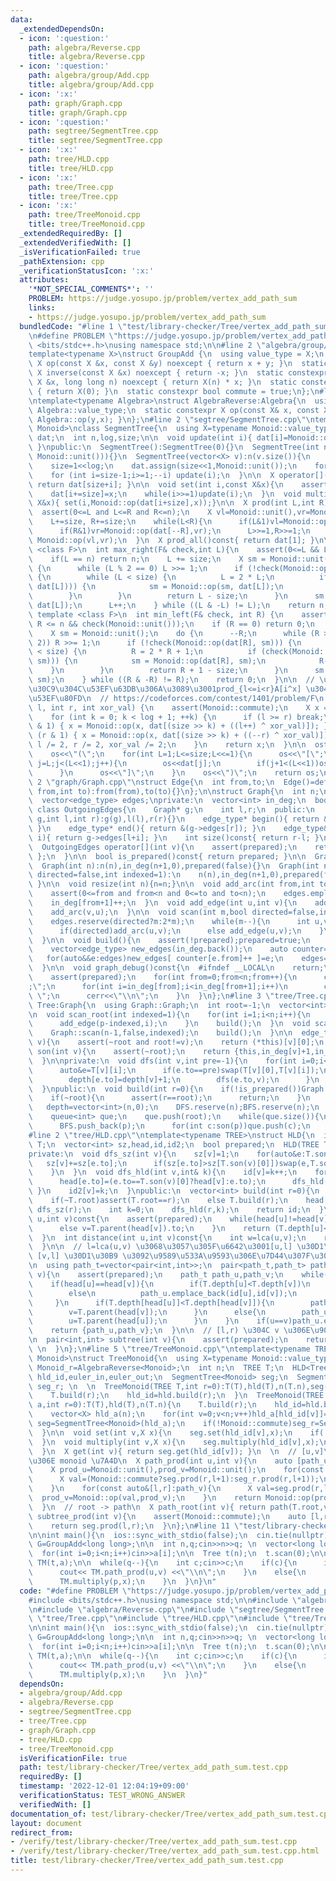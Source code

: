 ```yaml
---
data:
  _extendedDependsOn:
  - icon: ':question:'
    path: algebra/Reverse.cpp
    title: algebra/Reverse.cpp
  - icon: ':question:'
    path: algebra/group/Add.cpp
    title: algebra/group/Add.cpp
  - icon: ':x:'
    path: graph/Graph.cpp
    title: graph/Graph.cpp
  - icon: ':question:'
    path: segtree/SegmentTree.cpp
    title: segtree/SegmentTree.cpp
  - icon: ':x:'
    path: tree/HLD.cpp
    title: tree/HLD.cpp
  - icon: ':x:'
    path: tree/Tree.cpp
    title: tree/Tree.cpp
  - icon: ':x:'
    path: tree/TreeMonoid.cpp
    title: tree/TreeMonoid.cpp
  _extendedRequiredBy: []
  _extendedVerifiedWith: []
  _isVerificationFailed: true
  _pathExtension: cpp
  _verificationStatusIcon: ':x:'
  attributes:
    '*NOT_SPECIAL_COMMENTS*': ''
    PROBLEM: https://judge.yosupo.jp/problem/vertex_add_path_sum
    links:
    - https://judge.yosupo.jp/problem/vertex_add_path_sum
  bundledCode: "#line 1 \"test/library-checker/Tree/vertex_add_path_sum.test.cpp\"\
    \n#define PROBLEM \"https://judge.yosupo.jp/problem/vertex_add_path_sum\"\n#include\
    \ <bits/stdc++.h>\nusing namespace std;\n\n#line 2 \"algebra/group/Add.cpp\"\n\
    template<typename X>\nstruct GroupAdd {\n  using value_type = X;\n  static constexpr\
    \ X op(const X &x, const X &y) noexcept { return x + y; }\n  static constexpr\
    \ X inverse(const X &x) noexcept { return -x; }\n  static constexpr X power(const\
    \ X &x, long long n) noexcept { return X(n) * x; }\n  static constexpr X unit()\
    \ { return X(0); }\n  static constexpr bool commute = true;\n};\n#line 2 \"algebra/Reverse.cpp\"\
    \ntemplate<typename Algebra>\nstruct AlgebraReverse:Algebra{\n  using X=typename\
    \ Algebra::value_type;\n  static constexpr X op(const X& x, const X& y){ return\
    \ Algebra::op(y,x); }\n};\n#line 2 \"segtree/SegmentTree.cpp\"\ntemplate<class\
    \ Monoid>\nclass SegmentTree{\n  using X=typename Monoid::value_type;\n  vector<X>\
    \ dat;\n  int n,log,size;\n\n  void update(int i){ dat[i]=Monoid::op(dat[2*i],dat[2*i+1]);\
    \ }\npublic:\n  SegmentTree():SegmentTree(0){}\n  SegmentTree(int n):SegmentTree(vector<X>(n,\
    \ Monoid::unit())){}\n  SegmentTree(vector<X> v):n(v.size()){\n    for(log=1;(1<<log)<n;log++){}\n\
    \    size=1<<log;\n    dat.assign(size<<1,Monoid::unit());\n    for (int i=0;i<n;++i)dat[size+i]=v[i];\n\
    \    for (int i=size-1;i>=1;--i) update(i);\n  }\n\n  X operator[](int i)const{\
    \ return dat[size+i]; }\n\n  void set(int i,const X&x){\n    assert(0<=i and i<n);\n\
    \    dat[i+=size]=x;\n    while(i>>=1)update(i);\n  }\n  void multiply(int i,const\
    \ X&x){ set(i,Monoid::op(dat[i+size],x));}\n\n  X prod(int L,int R)const{\n  \
    \  assert(0<=L and L<=R and R<=n);\n    X vl=Monoid::unit(),vr=Monoid::unit();\n\
    \    L+=size, R+=size;\n    while(L<R){\n      if(L&1)vl=Monoid::op(vl,dat[L++]);\n\
    \      if(R&1)vr=Monoid::op(dat[--R],vr);\n      L>>=1,R>>=1;\n    }\n    return\
    \ Monoid::op(vl,vr);\n  }\n  X prod_all()const{ return dat[1]; }\n\n  template\
    \ <class F>\n  int max_right(F& check,int L){\n    assert(0<=L && L<=n && check(Monoid::unit()));\n\
    \    if(L == n) return n;\n    L += size;\n    X sm = Monoid::unit();\n    do\
    \ {\n      while (L % 2 == 0) L >>= 1;\n      if (!check(Monoid::op(sm, dat[L])))\
    \ {\n        while (L < size) {\n          L = 2 * L;\n          if (check(Monoid::op(sm,\
    \ dat[L]))) {\n            sm = Monoid::op(sm, dat[L]);\n            L++;\n  \
    \        }\n        }\n        return L - size;\n      }\n      sm = Monoid::op(sm,\
    \ dat[L]);\n      L++;\n    } while ((L & -L) != L);\n    return n;\n  }\n\n \
    \ template <class F>\n  int min_left(F& check, int R) {\n    assert(0 <= R &&\
    \ R <= n && check(Monoid::unit()));\n    if (R == 0) return 0;\n    R += size;\n\
    \    X sm = Monoid::unit();\n    do {\n      --R;\n      while (R > 1 && (R %\
    \ 2)) R >>= 1;\n      if (!check(Monoid::op(dat[R], sm))) {\n        while (R\
    \ < size) {\n          R = 2 * R + 1;\n          if (check(Monoid::op(dat[R],\
    \ sm))) {\n            sm = Monoid::op(dat[R], sm);\n            R--;\n      \
    \    }\n        }\n        return R + 1 - size;\n      }\n      sm = Monoid::op(dat[R],\
    \ sm);\n    } while ((R & -R) != R);\n    return 0;\n  }\n\n  // \u30E2\u30CE\u30A4\
    \u30C9\u304C\u53EF\u63DB\u306A\u3089\u3001prod_{l<=i<r}A[i^x] \u304C\u8A08\u7B97\
    \u53EF\u80FD\n  // https://codeforces.com/contest/1401/problem/F\n  X Xor_prod(int\
    \ l, int r, int xor_val) {\n    assert(Monoid::commute);\n    X x = Monoid::unit();\n\
    \    for (int k = 0; k < log + 1; ++k) {\n      if (l >= r) break;\n      if (l\
    \ & 1) { x = Monoid::op(x, dat[(size >> k) + ((l++) ^ xor_val)]); }\n      if\
    \ (r & 1) { x = Monoid::op(x, dat[(size >> k) + ((--r) ^ xor_val)]); }\n     \
    \ l /= 2, r /= 2, xor_val /= 2;\n    }\n    return x;\n  }\n\n  ostream& operator<<(ostream&os)const{\n\
    \    os<<\"(\";\n    for(int L=1;L<=size;L<<=1){\n      os<<\"[\";\n      for(int\
    \ j=L;j<(L<<1);j++){\n        os<<dat[j];\n        if(j+1<(L<<1))os<<\",\";\n\
    \      }\n      os<<\"]\";\n    }\n    os<<\")\";\n    return os;\n  }\n};\n#line\
    \ 2 \"graph/Graph.cpp\"\nstruct Edge{\n  int from,to;\n  Edge()=default;\n  Edge(int\
    \ from,int to):from(from),to(to){}\n};\n\nstruct Graph{\n  int n;\n  using edge_type=Edge;\n\
    \  vector<edge_type> edges;\nprivate:\n  vector<int> in_deg;\n  bool prepared;\n\
    \ class OutgoingEdges{\n    Graph* g;\n    int l,r;\n  public:\n    OutgoingEdges(Graph*\
    \ g,int l,int r):g(g),l(l),r(r){}\n    edge_type* begin(){ return &(g->edges[l]);\
    \ }\n    edge_type* end(){ return &(g->edges[r]); }\n    edge_type& operator[](int\
    \ i){ return g->edges[l+i]; }\n    int size()const{ return r-l; }\n  };\npublic:\n\
    \  OutgoingEdges operator[](int v){\n    assert(prepared);\n    return { this,in_deg[v],in_deg[v+1]\
    \ };\n  }\n\n  bool is_prepared()const{ return prepared; }\n\n  Graph():n(0),in_deg(1,0),prepared(false){}\n\
    \  Graph(int n):n(n),in_deg(n+1,0),prepared(false){}\n  Graph(int n,int m,bool\
    \ directed=false,int indexed=1):\n    n(n),in_deg(n+1,0),prepared(false){ scan(m,directed,indexed);\
    \ }\n\n  void resize(int n){n=n;}\n\n  void add_arc(int from,int to){\n    assert(!prepared);\n\
    \    assert(0<=from and from<n and 0<=to and to<n);\n    edges.emplace_back(from,to);\n\
    \    in_deg[from+1]++;\n  }\n  void add_edge(int u,int v){\n    add_arc(u,v);\n\
    \    add_arc(v,u);\n  }\n\n  void scan(int m,bool directed=false,int indexed=1){\n\
    \    edges.reserve(directed?m:2*m);\n    while(m--){\n      int u,v;cin>>u>>v;u-=indexed;v-=indexed;\n\
    \      if(directed)add_arc(u,v);\n      else add_edge(u,v);\n    }\n    build();\n\
    \  }\n\n  void build(){\n    assert(!prepared);prepared=true;\n    for(int v=0;v<n;v++)in_deg[v+1]+=in_deg[v];\n\
    \    vector<edge_type> new_edges(in_deg.back());\n    auto counter=in_deg;\n \
    \   for(auto&&e:edges)new_edges[ counter[e.from]++ ]=e;\n    edges=new_edges;\n\
    \  }\n\n  void graph_debug()const{\n  #ifndef __LOCAL\n    return;\n  #endif\n\
    \    assert(prepared);\n    for(int from=0;from<n;from++){\n      cerr<<from<<\"\
    ;\";\n      for(int i=in_deg[from];i<in_deg[from+1];i++)\n        cerr<<edges[i].to<<\"\
    \ \";\n      cerr<<\"\\n\";\n    }\n  }\n};\n#line 3 \"tree/Tree.cpp\"\nstruct\
    \ Tree:Graph{\n  using Graph::Graph;\n  int root=-1;\n  vector<int> DFS,BFS,depth;\n\
    \n  void scan_root(int indexed=1){\n    for(int i=1;i<n;i++){\n      int p;cin>>p;\n\
    \      add_edge(p-indexed,i);\n    }\n    build();\n  }\n  void scan(int indexed=1){\n\
    \    Graph::scan(n-1,false,indexed);\n    build();\n  }\n\n  edge_type& parent(int\
    \ v){\n    assert(~root and root!=v);\n    return (*this)[v][0];\n  }\n  OutgoingEdges\
    \ son(int v){\n    assert(~root);\n    return {this,in_deg[v]+1,in_deg[v+1]};\n\
    \  }\n\nprivate:\n  void dfs(int v,int pre=-1){\n    for(int i=0;i<T[v].size();i++){\n\
    \      auto&e=T[v][i];\n      if(e.to==pre)swap(T[v][0],T[v][i]);\n      else{\n\
    \        depth[e.to]=depth[v]+1;\n        dfs(e.to,v);\n      }\n    }\n    DFS.push_back(v);\n\
    \  }\npublic:\n  void build(int r=0){\n    if(!is_prepared())Graph::build();\n\
    \    if(~root){\n      assert(r==root);\n      return;\n    }\n    root=r;\n \
    \   depth=vector<int>(n,0);\n    DFS.reserve(n);BFS.reserve(n);\n    dfs(root);\n\
    \    queue<int> que;\n    que.push(root);\n    while(que.size()){\n      int p=que.front();que.pop();\n\
    \      BFS.push_back(p);\n      for(int c:son(p))que.push(c);\n    }\n  }\n};\n\
    #line 2 \"tree/HLD.cpp\"\ntemplate<typename TREE>\nstruct HLD{\n  int n;\n  TREE\
    \ T;\n  vector<int> sz,head,id,id2;\n  bool prepared;\n  HLD(TREE T_):T(T_),n(T_.n),sz(n),head(n),id(n),id2(n),prepared(false){}\n\
    private:\n  void dfs_sz(int v){\n    sz[v]=1;\n    for(auto&e:T.son(v)){\n   \
    \   sz[v]+=sz[e.to];\n      if(sz[e.to]>sz[T.son(v)[0]])swap(e,T.son(v)[0]);\n\
    \    }\n  }\n  void dfs_hld(int v,int& k){\n    id[v]=k++;\n    for(const auto&e:T.son(v)){\n\
    \      head[e.to]=(e.to==T.son(v)[0]?head[v]:e.to);\n      dfs_hld(c,k);\n   \
    \ }\n    id2[v]=k;\n  }\npublic:\n  vector<int> build(int r=0){\n    assert(!prepared);prepared=true;\n\
    \    if(~T.root)assert(T.root==r);\n    else T.build(r);\n    head[r]=r;\n   \
    \ dfs_sz(r);\n    int k=0;\n    dfs_hld(r,k);\n    return id;\n  }\n\n  int lca(int\
    \ u,int v)const{\n    assert(prepared);\n    while(head[u]!=head[v]){\n      if(T.depth[head[u]]>T.depth[head[v]])u=T.parent(head[u]).to;\n\
    \      else v=T.parent(head[v]).to;\n    }\n    return (T.depth[u]<T.depth[v]?u:v);\n\
    \  }\n  int distance(int u,int v)const{\n    int w=lca(u,v);\n    return T.depth[u]+T.depth[v]-T.depth[w]*2;\n\
    \  }\n\n  // l=lca(u,v) \u3068\u3057\u305F\u6642\u3001[u,l] \u30D1\u30B9\u3068\
    \ [v,l] \u30D1\u30B9 \u3092\u9589\u533A\u9593\u306E\u7D44\u307F\u3067\u8FD4\u3059\
    \n  using path_t=vector<pair<int,int>>;\n  pair<path_t,path_t> path(int u,int\
    \ v){\n    assert(prepared);\n    path_t path_u,path_v;\n    while(u!=v){\n  \
    \    if(head[u]==head[v]){\n        if(T.depth[u]<T.depth[v])\n          path_v.emplace_back(id[v],id[u]);\n\
    \        else\n          path_u.emplace_back(id[u],id[v]);\n        break;\n \
    \     }\n      if(T.depth[head[u]]<T.depth[head[v]]){\n        path_v.emplace_back(id[v],id[head[v]]);\n\
    \        v=T.parent(head[v]);\n      }\n      else{\n        path_u.emplace_back(id[u],id[head[u]]);\n\
    \        u=T.parent(head[u]);\n      }\n    }\n    if(u==v)path_u.emplace_back(id[u],id[u]);\n\
    \    return {path_u,path_v};\n  }\n\n  // [l,r) \u304C v \u306E\u90E8\u5206\u6728\
    \n  pair<int,int> subtree(int v){\n    assert(prepared);\n    return {id[v],id2[v]};\
    \ \n  }\n};\n#line 5 \"tree/TreeMonoid.cpp\"\ntemplate<typename TREE,typename\
    \ Monoid>\nstruct TreeMonoid{\n  using X=typename Monoid::value_type;\n  using\
    \ Monoid_r=AlgebraReverse<Monoid>;\n  int n;\n  TREE T;\n  HLD<Tree> hld;\n  vector<int>\
    \ hld_id,euler_in,euler_out;\n  SegmentTree<Monoid> seg;\n  SegmentTree<Monoid_r>\
    \ seg_r; \n  \n  TreeMonoid(TREE T,int r=0):T(T),hld(T),n(T.n),seg(n),seg_r(n){\n\
    \    T.build(r);\n    hld_id=hld.build(r);\n  }\n  TreeMonoid(TREE T,vector<X>\
    \ a,int r=0):T(T),hld(T),n(T.n){\n    T.build(r);\n    hld_id=hld.build(r);\n\
    \    vector<X> hld_a(n);\n    for(int v=0;v<n;v++)hld_a[hld_id[v]]=a[v];\n   \
    \ seg=SegmentTree<Monoid>(hld_a);\n    if(!Monoid::commute)seg_r=SegmentTree<Monoid_r>(hld_a);\n\
    \  }\n\n  void set(int v,X x){\n    seg.set(hld_id[v],x);\n    if(!Monoid::commute)seg_r.set(hld_id[v],x);\n\
    \  }\n  void multiply(int v,X x){\n    seg.multiply(hld_id[v],x);\n    if(!Monoid::commute)seg_r.multiply(hld_id[v],x);\n\
    \  }\n  X get(int v){ return seg.get(hld_id[v]); }\n  \n  // [u,v]\u30D1\u30B9\
    \u306E monoid \u7A4D\n  X path_prod(int u,int v){\n    auto [path_u,path_v]=hld.path(u,v);\n\
    \    X prod_u=Monoid::unit(),prod_v=Monoid::unit();\n    for(const auto&[l,r]:path_u){\n\
    \      X val=(Monoid::commute?seg.prod(r,l+1):seg_r.prod(r,l+1));\n      prod_u=Monoid::op(prod_u,val);\n\
    \    }\n    for(const auto&[l,r]:path_v){\n      X val=seg.prod(r,l+1);\n    \
    \  prod_v=Monoid::op(val,prod_v);\n    }\n    return Monoid::op(prod_u,prod_v);\n\
    \  }\n  // root -> path\n  X path_root(int v){ return path(T.root,v); }\n\n  X\
    \ subtree_prod(int v){\n    assert(Monoid::commute);\n    auto [l,r]=hld.subtree(v);\n\
    \    return seg.prod(l,r);\n  }\n};\n#line 11 \"test/library-checker/Tree/vertex_add_path_sum.test.cpp\"\
    \n\nint main(){\n  ios::sync_with_stdio(false);\n  cin.tie(nullptr);\n  using\
    \ G=GroupAdd<long long>;\n\n  int n,q;cin>>n>>q; \n  vector<long long> a(n);\n\
    \  for(int i=0;i<n;i++)cin>>a[i];\n\n  Tree t(n);\n  t.scan(0);\n\n  TreeMonoid<Tree,G>\
    \ TM(t,a);\n\n  while(q--){\n    int c;cin>>c;\n    if(c){\n      int u,v;cin>>u>>v;\n\
    \      cout<< TM.path_prod(u,v) <<\"\\n\";\n    }\n    else{\n      int p,x;cin>>p>>x;\n\
    \      TM.multiply(p,x);\n    }\n  }\n}\n"
  code: "#define PROBLEM \"https://judge.yosupo.jp/problem/vertex_add_path_sum\"\n\
    #include <bits/stdc++.h>\nusing namespace std;\n\n#include \"algebra/group/Add.cpp\"\
    \n#include \"algebra/Reverse.cpp\"\n#include \"segtree/SegmentTree.cpp\"\n#include\
    \ \"tree/Tree.cpp\"\n#include \"tree/HLD.cpp\"\n#include \"tree/TreeMonoid.cpp\"\
    \n\nint main(){\n  ios::sync_with_stdio(false);\n  cin.tie(nullptr);\n  using\
    \ G=GroupAdd<long long>;\n\n  int n,q;cin>>n>>q; \n  vector<long long> a(n);\n\
    \  for(int i=0;i<n;i++)cin>>a[i];\n\n  Tree t(n);\n  t.scan(0);\n\n  TreeMonoid<Tree,G>\
    \ TM(t,a);\n\n  while(q--){\n    int c;cin>>c;\n    if(c){\n      int u,v;cin>>u>>v;\n\
    \      cout<< TM.path_prod(u,v) <<\"\\n\";\n    }\n    else{\n      int p,x;cin>>p>>x;\n\
    \      TM.multiply(p,x);\n    }\n  }\n}"
  dependsOn:
  - algebra/group/Add.cpp
  - algebra/Reverse.cpp
  - segtree/SegmentTree.cpp
  - tree/Tree.cpp
  - graph/Graph.cpp
  - tree/HLD.cpp
  - tree/TreeMonoid.cpp
  isVerificationFile: true
  path: test/library-checker/Tree/vertex_add_path_sum.test.cpp
  requiredBy: []
  timestamp: '2022-12-01 12:04:19+09:00'
  verificationStatus: TEST_WRONG_ANSWER
  verifiedWith: []
documentation_of: test/library-checker/Tree/vertex_add_path_sum.test.cpp
layout: document
redirect_from:
- /verify/test/library-checker/Tree/vertex_add_path_sum.test.cpp
- /verify/test/library-checker/Tree/vertex_add_path_sum.test.cpp.html
title: test/library-checker/Tree/vertex_add_path_sum.test.cpp
---
```

